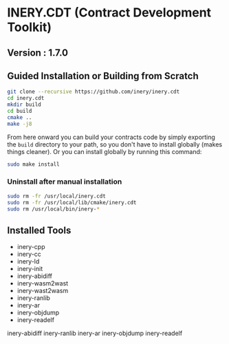 # INERY.CDT (Contract Development Toolkit)
## Version : 1.7.0

## Guided Installation or Building from Scratch
```sh
git clone --recursive https://github.com/inery/inery.cdt
cd inery.cdt
mkdir build
cd build
cmake ..
make -j8
```

From here onward you can build your contracts code by simply exporting the `build` directory to your path, so you don't have to install globally (makes things cleaner).
Or you can install globally by running this command:

```sh
sudo make install
```

### Uninstall after manual installation

```sh
sudo rm -fr /usr/local/inery.cdt
sudo rm -fr /usr/local/lib/cmake/inery.cdt
sudo rm /usr/local/bin/inery-*
```

## Installed Tools

* inery-cpp
* inery-cc
* inery-ld
* inery-init
* inery-abidiff
* inery-wasm2wast
* inery-wast2wasm
* inery-ranlib
* inery-ar
* inery-objdump
* inery-readelf

inery-abidiff
inery-ranlib
inery-ar
inery-objdump
inery-readelf


